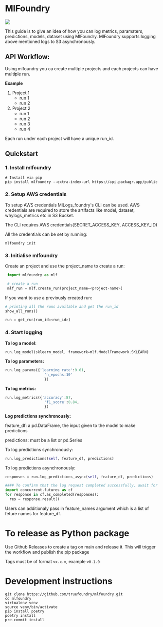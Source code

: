 # MlFoundry

![](https://github.com/MyName/my-project/workflows/Project%20Tests/badge.svg)

This guide is to give an idea of how you can log metrics, paramaters, predictions, models, dataset using MlFoundry. MlFoundry supports logging above mentioned logs to S3 asynchronously.

## API Workflow:

Using mlfoundry you ca create multiple projects and each projects can have multiple run.

**Example**

1. Project 1
   - run 1
   - run 2
2. Project 2
   - run 1
   - run 2
   - run 3
   - run 4

Each run under each project will have a unique run_id.

## Quickstart

### 1. Install mlfoundry

```
# Install via pip
pip install mlfoundry --extra-index-url https://api.packagr.app/public
```

### 2. Setup AWS credentials

To setup AWS credentials MlLogs_foundry's CLI can be used. AWS credentials are required to store the artifacts like model, dataset, whylogs_metrics etc in S3 Bucket.

The CLI requires AWS credentials(SECRET_ACCESS_KEY, ACCESS_KEY_ID)

All the credentials can be set by running:

`mlfoundry init`

### 3. Initialise mlfoundry

Create an project and use the project_name to create a run:

```python
 import mlfoundry as mlf

 # create a run
 mlf_run = mlf.create_run(project_name=<project-name>)
```

If you want to use a previously created run:

```python
# printing all the runs available and get the run_id
show_all_runs()

run = get_run(run_id=<run_id>)
```

### 4. Start logging

**To log a model:**

```python
run.log_model(sklearn_model, framework=mlf.ModelFramework.SKLEARN)
```

**To log parameters:**

```python
run.log_params({'learning_rate':0.01,
                  'n_epochs:10'
                  })
```

**To log metrics:**

```python
run.log_metrics({'accuracy':87,
                  'f1_score':0.84,
                  })
```

**Log predictions synchronously:**

feature_df: a pd.DataFrame, the input given to the model to make predictions

predictions: must be a list or pd.Series

To log predictions synchronously:

```python
run.log_predictions(self, feature_df, predictions)
```

To log predictions asynchronously:

```python
responses = run.log_predictions_async(self, feature_df, predictions)

#### To confirm that the log request completed successfully, await for futures to resolve: This is a blocking call
import concurrent.futures as cf
for response in cf.as_completed(responses):
  res = response.result()
```

Users can additionaly pass in feature_names argument which is a list of feture names for feature_df.

# To release as Python package

Use Github Releases to create a tag on main and release it. This will trigger the workflow and publish the pip package

Tags must be of format `vx.x.x`, example `v0.1.0`

# Development instructions

```
git clone https://github.com/truefoundry/mlfoundry.git
cd mlfoundry
virtualenv venv
source venv/bin/activate
pip install poetry
poetry install
pre-commit install
```
